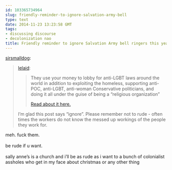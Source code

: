 ```yaml
---
id: 103365734964
slug: friendly-reminder-to-ignore-salvation-army-bell
type: text
date: 2014-11-23 13:23:58 GMT
tags:
- discussing discourse
- decolonization nao
title: Friendly reminder to ignore Salvation Army bell ringers this year.
---
```

<p><a class="tumblr_blog" href="http://sirsmalldog.tumblr.com/post/103174881520/friendly-reminder-to-ignore-salvation-army-bell-ringers">sirsmalldog</a>:</p>

<blockquote>
<p><a class="tumblr_blog" href="http://lelaid.tumblr.com/post/103128768218/friendly-reminder-to-ignore-salvation-army-bell-ringers">lelaid</a>:</p>
<blockquote>
<p>They use your money to lobby for anti-LGBT laws around the world in addition to exploiting the homeless, supporting anti-POC, anti-LGBT, anti-woman Conservative politicians, and doing it all under the guise of being a “religious organization”</p>
<p><a href="http://wrongkindofgreen.org/2013/03/18/the-starvation-army-12-reasons-to-reject-the-salvation-army/">Read about it here.</a></p>
</blockquote>
<p>I’m glad this post says “ignore”. Please remember not to rude - often times the workers do not know the messed up workings of the people they work for.</p>
</blockquote>

<p>meh. fuck them.<br/><br/>be rude if u want.<br/><br/>sally anne&#8217;s is a church and i&#8217;ll be as rude as i want to a bunch of colonialist assholes who get in my face about christmas or any other thing</p>
